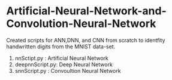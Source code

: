 # Artificial-Neural-Network-and-Convolution-Neural-Network

Created scripts for ANN,DNN, and CNN from scratch to identfity handwritten digits from the MNIST data-set.

1) nnSctipt.py : Artificial Neural Network
2) deepnnScript.py:  Deep Neural Network
3) snnScript.py : Convoultion Neural Network
